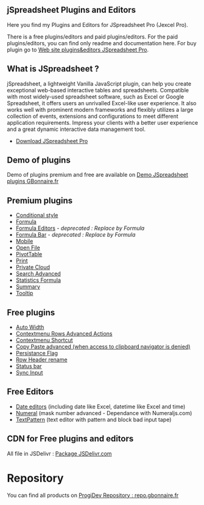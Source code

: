 ## jSpreadsheet Plugins and Editors

Here you find my Plugins and Editors for JSpreadsheet Pro (Jexcel Pro).

There is a free plugins/editors and paid plugins/editors. For the paid plugins/editors, you can find only readme and documentation here. For buy plugin go to [Web site plugins&editors JSpreadsheet Pro](https://repo.gbonnaire.fr/category/jexcel).

## What is JSpreadsheet ?

jSpreadsheet, a lightweight Vanilla JavaScript plugin, can help you create exceptional web-based interactive tables and spreadsheets. Compatible with most widely-used spreadsheet software, such as Excel or Google Spreadsheet, it offers users an unrivalled Excel-like user experience. It also works well with prominent modern frameworks and flexibly utilizes a large collection of events, extensions and configurations to meet different application requirements. Impress your clients with a better user experience and a great dynamic interactive data management tool.

- [Download JSpreadsheet Pro](https://www.jspreadsheet.com) 

## Demo of plugins
Demo of plugins premium and free are available on [Demo JSpreadsheet plugins GBonnaire.fr](https://demo.gbonnaire.fr/jExcel/)

## Premium plugins
- [Conditional style](https://repo.gbonnaire.fr/product/jexcel-plugin-conditionalstyle)
- [Formula](https://repo.gbonnaire.fr/product/jexcel-plugin-formula)
- [Formula Editors](https://repo.gbonnaire.fr/product/jexcel-plugin-editorsformula) - *deprecated : Replace by Formula*
- [Formula Bar](https://repo.gbonnaire.fr/product/jexcel-plugin-formulabar) - *deprecated : Replace by Formula*
- [Mobile](https://repo.gbonnaire.fr/product/jexcel-plugin-mobile)
- [Open File](https://repo.gbonnaire.fr/product/jexcel-plugin-openfile)
- [PivotTable](https://repo.gbonnaire.fr/product/jexcel-plugin-pivottable)
- [Print](https://repo.gbonnaire.fr/product/jexcel-plugin-print)
- [Private Cloud](https://repo.gbonnaire.fr/product/jexcel-plugin-privatecloud)
- [Search Advanced](https://repo.gbonnaire.fr/product/jexcel-plugin-search)
- [Statistics Formula](https://repo.gbonnaire.fr/product/jexcel-formula-statistics)
- [Summary](https://repo.gbonnaire.fr/product/jexcel-plugin-summary)
- [Tooltip](https://repo.gbonnaire.fr/product/jexcel-plugin-tooltip)

## Free plugins
- [Auto Width](https://github.com/Guillaume-Bo/jexcel-plugins-and-editors/tree/master/plugins/autoWidth)
- [Contextmenu Rows Advanced Actions](https://github.com/Guillaume-Bo/jexcel-plugins-and-editors/tree/master/plugins/contextmenu_rowsAdvancedActions)
- [Contextmenu Shortcut](https://github.com/Guillaume-Bo/jexcel-plugins-and-editors/tree/master/plugins/contextmenu_shortcut)
- [Copy Paste advanced (when access to clipboard navigator is denied)](https://github.com/Guillaume-Bo/jexcel-plugins-and-editors/tree/master/plugins/copypaste_advanced)
- [Persistance Flag](https://github.com/Guillaume-Bo/jexcel-plugins-and-editors/tree/master/plugins/persistanceFlag)
- [Row Header rename](https://github.com/Guillaume-Bo/jexcel-plugins-and-editors/tree/master/plugins/rowHeaderRename)
- [Status bar](https://github.com/Guillaume-Bo/jexcel-plugins-and-editors/tree/master/plugins/statusbar)
- [Sync Input](https://github.com/Guillaume-Bo/jexcel-plugins-and-editors/tree/master/plugins/syncInput)

## Free Editors
- [Date editors](https://github.com/Guillaume-Bo/jexcel-plugins-and-editors/tree/master/editors/dates) (including date like Excel, datetime like Excel and time)
- [Numeral](https://github.com/Guillaume-Bo/jexcel-plugins-and-editors/blob/master/editors/numeric/jexcel.editor.numeral.js) (mask number advanced - Dependance with Numeraljs.com)
- [TextPattern](https://github.com/Guillaume-Bo/jexcel-plugins-and-editors/blob/master/editors/text/jexcel.editor.textpattern.js) (text editor with pattern and block bad input tape)

## CDN for Free plugins and editors

All file in JSDelivr : [Package JSDelivr.com](https://www.jsdelivr.com/package/gh/GBonnaire/jspreadsheet-plugins-and-editors)


# Repository

You can find all products on [ProgiDev Repository : repo.gbonnaire.fr](https://repo.gbonnaire.fr)
